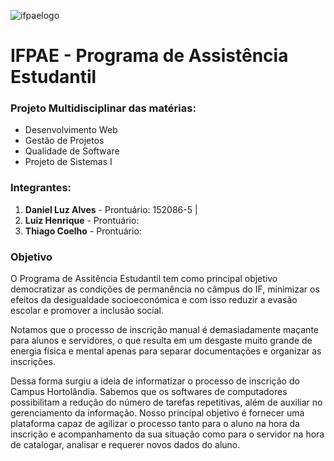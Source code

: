 ![ifpaelogo](https://cloud.githubusercontent.com/assets/8259531/13905439/6bd9f898-ee9e-11e5-9300-f98637f98e31.png)

# IFPAE - Programa de Assistência Estudantil 

### Projeto Multidisciplinar das matérias:
- Desenvolvimento Web 
- Gestão de Projetos
- Qualidade de Software 
- Projeto de Sistemas I

### Integrantes:
1. **Daniel Luz Alves** - Prontuário: 152086-5 | 
2. **Luiz Henrique** - Prontuário:   
3. **Thiago Coelho** - Prontuário:  

### Objetivo 
O Programa de Assitência Estudantil tem como principal objetivo democratizar as condições de permanência no câmpus do IF, minimizar os efeitos da desigualdade socioeconómica e com isso reduzir a evasão escolar e promover a inclusão social. 

Notamos que o processo de inscrição manual é demasiadamente maçante para alunos e servidores, o que resulta em um desgaste muito grande de energia física e mental apenas para separar documentações e organizar as inscrições. 

Dessa forma surgiu a ideia de informatizar o processo de inscrição do Campus Hortolândia. Sabemos que os softwares de computadores possibilitam a redução do número de tarefas repetitivas, além de auxiliar no gerenciamento da informação.
Nosso principal objetivo é fornecer uma plataforma capaz de agilizar o processo tanto para o aluno  na hora da inscrição e acompanhamento da sua situação como para o servidor na hora de catalogar, analisar e requerer novos dados do aluno. 


